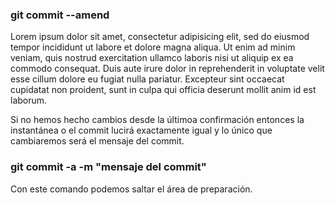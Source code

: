 ### git commit --amend

Lorem ipsum dolor sit amet, consectetur adipisicing elit, sed do eiusmod
tempor incididunt ut labore et dolore magna aliqua. Ut enim ad minim veniam,
quis nostrud exercitation ullamco laboris nisi ut aliquip ex ea commodo
consequat. Duis aute irure dolor in reprehenderit in voluptate velit esse
cillum dolore eu fugiat nulla pariatur. Excepteur sint occaecat cupidatat non
proident, sunt in culpa qui officia deserunt mollit anim id est laborum.

Si no hemos hecho cambios desde la últimoa confirmación entonces la instantánea o el commit  lucirá exactamente igual y lo único que cambiaremos será el mensaje del commit.

### git commit -a -m  "mensaje del commit"
Con este comando podemos saltar el área de preparación.